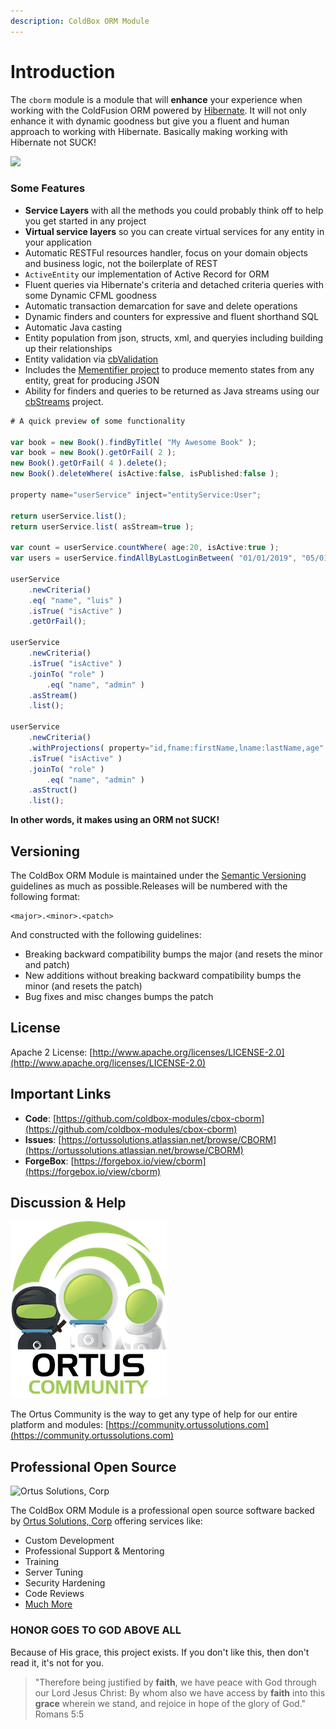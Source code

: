 ```yaml
---
description: ColdBox ORM Module
---
```


# Introduction

The `cborm` module is a module that will **enhance** your experience when working with the ColdFusion ORM powered by [Hibernate](https://hibernate.org/). It will not only enhance it with dynamic goodness but give you a fluent and human approach to working with Hibernate. Basically making working with Hibernate not SUCK!

![](.gitbook/assets/hibernate-logo.svg)

### Some Features

* **Service Layers** with all the methods you could probably think off to help you get started in any project
* **Virtual service layers** so you can create virtual services for any entity in your application
* Automatic RESTFul resources handler, focus on your domain objects and business logic, not the boilerplate of REST
* `ActiveEntity` our implementation of Active Record for ORM
* Fluent queries via Hibernate's criteria and detached criteria queries with some Dynamic CFML goodness
* Automatic transaction demarcation for save and delete operations
* Dynamic finders and counters for expressive and fluent shorthand SQL
* Automatic Java casting
* Entity population from json, structs, xml, and queryies including building up their relationships
* Entity validation via [cbValidation](https://forgebox.io/view/cbvalidation)
* Includes the [Mementifier project](https://www.forgebox.io/view/mementifier) to produce memento states from any entity, great for producing JSON
* Ability for finders and queries to be returned as Java streams using our [cbStreams](https://www.forgebox.io/view/cbstreams) project.

```javascript
# A quick preview of some functionality

var book = new Book().findByTitle( "My Awesome Book" );
var book = new Book().getOrFail( 2 );
new Book().getOrFail( 4 ).delete();
new Book().deleteWhere( isActive:false, isPublished:false );

property name="userService" inject="entityService:User";

return userService.list();
return userService.list( asStream=true );

var count = userService.countWhere( age:20, isActive:true );
var users = userService.findAllByLastLoginBetween( "01/01/2019", "05/01/2019" );

userService
    .newCriteria()
    .eq( "name", "luis" )
    .isTrue( "isActive" )
    .getOrFail();

userService
    .newCriteria()
    .isTrue( "isActive" )
    .joinTo( "role" )
        .eq( "name", "admin" )
    .asStream()
    .list();

userService
    .newCriteria()
    .withProjections( property="id,fname:firstName,lname:lastName,age" )
    .isTrue( "isActive" )
    .joinTo( "role" )
        .eq( "name", "admin" )
    .asStruct()
    .list();
```



**In other words, it makes using an ORM not SUCK!**

## Versioning

The ColdBox ORM Module is maintained under the [Semantic Versioning](http://semver.org) guidelines as much as possible.Releases will be numbered with the following format:

```text
<major>.<minor>.<patch>
```

And constructed with the following guidelines:

* Breaking backward compatibility bumps the major \(and resets the minor and patch\)
* New additions without breaking backward compatibility bumps the minor \(and resets the patch\)
* Bug fixes and misc changes bumps the patch

## License

Apache 2 License: [http://www.apache.org/licenses/LICENSE-2.0](http://www.apache.org/licenses/LICENSE-2.0)

## Important Links

* **Code**: [https://github.com/coldbox-modules/cbox-cborm](https://github.com/coldbox-modules/cbox-cborm)
* **Issues**: [https://ortussolutions.atlassian.net/browse/CBORM](https://ortussolutions.atlassian.net/browse/CBORM)
* **ForgeBox**: [https://forgebox.io/view/cborm](https://forgebox.io/view/cborm)

## Discussion & Help

![](.gitbook/assets/image%20%281%29.png)

The Ortus Community is the way to get any type of help for our entire platform and modules: [https://community.ortussolutions.com](https://community.ortussolutions.com)

## Professional Open Source

![Ortus Solutions, Corp](.gitbook/assets/ortussolutions_button.png)

The ColdBox ORM Module is a professional open source software backed by [Ortus Solutions, Corp](http://www.ortussolutions.com/services) offering services like:

* Custom Development
* Professional Support & Mentoring
* Training
* Server Tuning
* Security Hardening
* Code Reviews
* [Much More](http://www.ortussolutions.com/services)

### HONOR GOES TO GOD ABOVE ALL

Because of His grace, this project exists. If you don't like this, then don't read it, it's not for you.

> "Therefore being justified by **faith**, we have peace with God through our Lord Jesus Christ: By whom also we have access by **faith** into this **grace** wherein we stand, and rejoice in hope of the glory of God." Romans 5:5

